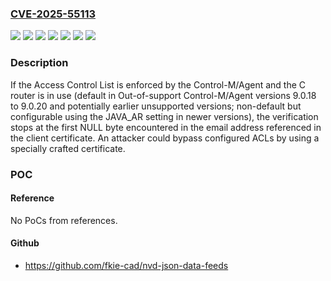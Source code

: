 ### [CVE-2025-55113](https://cve.mitre.org/cgi-bin/cvename.cgi?name=CVE-2025-55113)
![](https://img.shields.io/static/v1?label=Product&message=Control-M%2FAgent&color=blue)
![](https://img.shields.io/static/v1?label=Version&message=9.0.18%20&color=brightgreen)
![](https://img.shields.io/static/v1?label=Version&message=9.0.19%20&color=brightgreen)
![](https://img.shields.io/static/v1?label=Version&message=9.0.20%20&color=brightgreen)
![](https://img.shields.io/static/v1?label=Version&message=9.0.21%20&color=brightgreen)
![](https://img.shields.io/static/v1?label=Version&message=9.0.22.000%20&color=brightgreen)
![](https://img.shields.io/static/v1?label=Vulnerability&message=CWE-158%20Improper%20Neutralization%20of%20Null%20Byte%20or%20NUL%20Character&color=brightgreen)

### Description

If the Access Control List is enforced by the Control-M/Agent and the C router is in use (default in Out-of-support Control-M/Agent versions 9.0.18 to 9.0.20 and potentially earlier unsupported versions; non-default but configurable using the JAVA_AR setting in newer versions), the verification stops at the first NULL byte encountered in the email address referenced in the client certificate. An attacker could bypass configured ACLs by using a specially crafted certificate.

### POC

#### Reference
No PoCs from references.

#### Github
- https://github.com/fkie-cad/nvd-json-data-feeds


